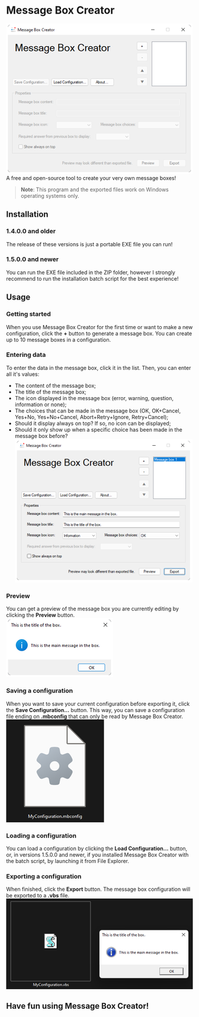 # Message Box Creator
![Image](/static/main_blank.png)  
A free and open-source tool to create your very own message boxes!

> **Note**: This program and the exported files work on Windows operating systems only.

## Installation
### 1.4.0.0 and older
The release of these versions is just a portable EXE file you can run!
### 1.5.0.0 and newer
You can run the EXE file included in the ZIP folder, however I strongly recommend to run the installation batch script for the best experience!

## Usage
### Getting started
When you use Message Box Creator for the first time or want to make a new configuration, click the **+** button to generate a message box. You can create up to 10 message boxes in a configuration.
### Entering data
To enter the data in the message box, click it in the list. Then, you can enter all it's values:
- The content of the message box;
- The title of the message box;
- The icon displayed in the message box (error, warning, question, information or none);
- The choices that can be made in the message box (OK, OK+Cancel, Yes+No, Yes+No+Cancel, Abort+Retry+Ignore, Retry+Cancel);
- Should it display always on top? If so, no icon can be displayed;
- Should it only show up when a specific choice has been made in the message box before?  
![Image](/static/main_filled.png)  
### Preview
You can get a preview of the message box you are currently editing by clicking the **Preview** button.  
![Image](/static/preview.png)  
### Saving a configuration
When you want to save your current configuration before exporting it, click the **Save Configuration...** button. This way, you can save a configuration file ending on **.mbconfig** that can only be read by Message Box Creator.  
![Image](/static/file.png)  
### Loading a configuration
You can load a configuration by clicking the **Load Configuration...** button, or, in versions 1.5.0.0 and newer, if you installed Message Box Creator with the batch script, by launching it from File Explorer.
### Exporting a configuration
When finished, click the **Export** button. The message box configuration will be exported to a **.vbs** file.  
![Image](/static/result.png)  
## Have fun using Message Box Creator!

